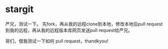 # stargit
严兄，测试一下。
先fork，再从我的远程clone到本地，修改本地后pull request到我的远程，再从我的远程版本库网页发送pull request给严兄。


哥们，借我测试一下如何 pull request，thandkyou!